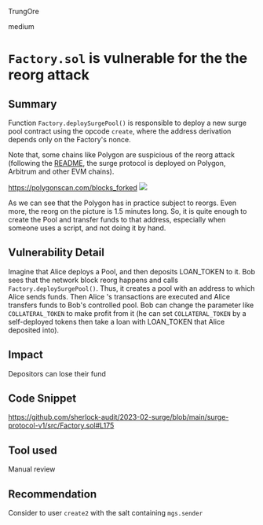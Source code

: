 TrungOre

medium

# `Factory.sol` is vulnerable for the the reorg attack

## Summary
Function `Factory.deploySurgePool()` is responsible to deploy a new surge pool contract using the opcode `create`, where the address derivation depends only on the Factory's nonce. 

Note that, some chains like Polygon are suspicious of the reorg attack (following the [README](https://github.com/sherlock-audit/2023-02-surge-WelToHackerLand#on-chain-context), the surge protocol is deployed on Polygon, Arbitrum and other EVM chains). 

https://polygonscan.com/blocks_forked
![](https://i.imgur.com/Q8leuFe.png)

As we can see that the Polygon has in practice subject to reorgs. Even more, the reorg on the picture is 1.5 minutes long. So, it is quite enough to create the Pool and transfer funds to that address, especially when someone uses a script, and not doing it by hand.
 
## Vulnerability Detail
Imagine that Alice deploys a Pool, and then deposits LOAN_TOKEN to it. Bob sees that the network block reorg happens and calls `Factory.deploySurgePool()`. Thus, it creates a pool with an address to which Alice sends funds. Then Alice 's transactions are executed and Alice transfers funds to Bob's controlled pool. Bob can change the parameter like `COLLATERAL_TOKEN` to make profit from it (he can set `COLLATERAL_TOKEN` by a self-deployed tokens then take a loan with LOAN_TOKEN that Alice deposited into). 

## Impact
Depositors can lose their fund 

## Code Snippet
https://github.com/sherlock-audit/2023-02-surge/blob/main/surge-protocol-v1/src/Factory.sol#L175

## Tool used
Manual review 

## Recommendation
Consider to user `create2` with the salt containing `mgs.sender`
